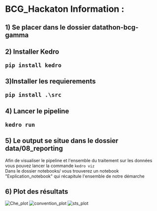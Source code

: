 # BCG_Hackaton Information : 


## 1) Se placer dans le dossier datathon-bcg-gamma

## 2) Installer Kedro <br> <pre><code>pip install kedro</pre></code> 

## 3)Installer les requierements <br> <pre><code>pip install .\src</pre></code> 

## 4)  Lancer le pipeline <br> <pre><code>kedro run</code></pre>

## 5) Le output se situe dans le dossier data/08_reporting

<p> Afin de visualiser le pipeline et l'ensemble du traitement sur les données vous pouvez lancer la commande <code>kedro viz</code> <br>
Dans le dossier notebooks/ vous trouverez un notebook "Explication_notebook" qui récapitule l'ensemble de notre démarche 
 
## 6) Plot des résultats
 
![Che_plot](https://user-images.githubusercontent.com/119620148/207013142-4c469add-175c-4542-a038-aaae7d18e7fe.png)
![convention_plot](https://user-images.githubusercontent.com/119620148/207013147-2fc8679d-6813-462a-8360-262e3d311274.png)
![sts_plot](https://user-images.githubusercontent.com/119620148/207013161-4f709aa5-ad74-49d1-845c-2989e1254de5.png)

